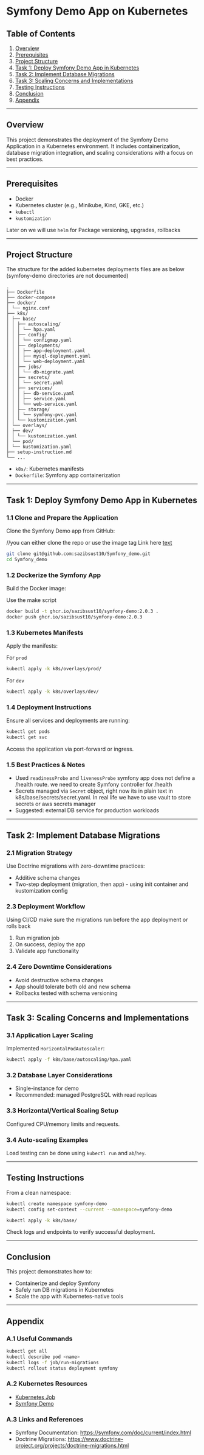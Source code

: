 
# Symfony Demo App on Kubernetes

##  Table of Contents
1. [Overview](#overview)  
2. [Prerequisites](#prerequisites)  
3. [Project Structure](#project-structure)  
4. [Task 1: Deploy Symfony Demo App in Kubernetes](#task-1-deploy-symfony-demo-app-in-kubernetes)  
5. [Task 2: Implement Database Migrations](#task-2-implement-database-migrations)  
6. [Task 3: Scaling Concerns and Implementations](#task-3-scaling-concerns-and-implementations)  
7. [Testing Instructions](#testing-instructions)   
8. [Conclusion](#conclusion)  
9. [Appendix](#appendix)  

---

##  Overview

This project demonstrates the deployment of the Symfony Demo Application in a Kubernetes environment. It includes containerization, database migration integration, and scaling considerations with a focus on best practices.

---

##  Prerequisites

- Docker
- Kubernetes cluster (e.g., Minikube, Kind, GKE, etc.)
- `kubectl`
- `kustomization` 

Later on we will use `helm` for Package versioning, upgrades, rollbacks

---

##  Project Structure

The structure for the added kubernetes deployments files are as below (symfony-demo directories are not documented)

```
.
├── Dockerfile
├── docker-compose
├── docker/
│ └── nginx.conf
├── k8s/
│ ├── base/
│ │ ├── autoscaling/
│ │ │ └── hpa.yaml
│ │ ├── config/
│ │ │ └── configmap.yaml
│ │ ├── deployments/
│ │ │ ├── app-deployment.yaml
│ │ │ ├── mysql-deployment.yaml
│ │ │ └── web-deployment.yaml
│ │ ├── jobs/
│ │ │ └── db-migrate.yaml
│ │ ├── secrets/
│ │ │ └── secret.yaml
│ │ ├── services/
│ │ │ ├── db-service.yaml
│ │ │ ├── service.yaml
│ │ │ └── web-service.yaml
│ │ ├── storage/
│ │ │ └── symfony-pvc.yaml
│ │ └── kustomization.yaml
│ └── overlays/
│ ├── dev/
│ │ └── kustomization.yaml
│ └── pod/
│ └── kustomization.yaml
├── setup-instruction.md
└── ...
```

- `k8s/`: Kubernetes manifests
- `Dockerfile`: Symfony app containerization

---

##  Task 1: Deploy Symfony Demo App in Kubernetes

### 1.1 Clone and Prepare the Application

Clone the Symfony Demo app from GitHub:

//you can either clone the repo or use the image tag Link here 
[text](https://github.com/users/sazibsust10/packages/container/package/symfony-demo)

```bash
git clone git@github.com:sazibsust10/Symfony_demo.git
cd Symfony_demo
```

### 1.2 Dockerize the Symfony App

Build the Docker image:

Use the make script
```bash
docker build -t ghcr.io/sazibsust10/symfony-demo:2.0.3 .
docker push ghcr.io/sazibsust10/symfony-demo:2.0.3
```

### 1.3 Kubernetes Manifests

Apply the manifests:

For `prod`
```bash
kubectl apply -k k8s/overlays/prod/
```
For `dev`
```bash
kubectl apply -k k8s/overlays/dev/
```

### 1.4 Deployment Instructions

Ensure all services and deployments are running:

```bash
kubectl get pods
kubectl get svc
```

Access the application via port-forward or ingress.

### 1.5 Best Practices & Notes

- Used `readinessProbe` and `livenessProbe` symfony app does not define a /health route. we need to create Symfony controller for /health
- Secrets managed via `Secret` object, right now its in plain text in k8s/base/secrets/secret.yaml. In real life we have to use vault to store secrets or aws secrets manager
- Suggested: external DB service for production workloads

---

##  Task 2: Implement Database Migrations

### 2.1 Migration Strategy

Use Doctrine migrations with zero-downtime practices:
- Additive schema changes
- Two-step deployment (migration, then app) - using init container and kustomization config

<!-- ### 2.2 Kubernetes Integration (Job/Init Container)

Migration job example:

```bash
kubectl apply -f k8s/base/jobs/db-migrate.yaml
``` -->

### 2.3 Deployment Workflow

Using CI/CD make sure the migrations run before the app deployment or rolls back
1. Run migration job
2. On success, deploy the app
3. Validate app functionality

### 2.4 Zero Downtime Considerations

- Avoid destructive schema changes
- App should tolerate both old and new schema
- Rollbacks tested with schema versioning

---

##  Task 3: Scaling Concerns and Implementations

### 3.1 Application Layer Scaling

Implemented `HorizontalPodAutoscaler`:

```bash
kubectl apply -f k8s/base/autoscaling/hpa.yaml
```

### 3.2 Database Layer Considerations

- Single-instance for demo
- Recommended: managed PostgreSQL with read replicas

### 3.3 Horizontal/Vertical Scaling Setup

Configured CPU/memory limits and requests.

### 3.4 Auto-scaling Examples

Load testing can be done using `kubectl run` and `ab`/`hey`.

---

##  Testing Instructions

From a clean namespace:

```bash
kubectl create namespace symfony-demo
kubectl config set-context --current --namespace=symfony-demo

kubectl apply -k k8s/base/
```

Check logs and endpoints to verify successful deployment.

---


##  Conclusion

This project demonstrates how to:
- Containerize and deploy Symfony
- Safely run DB migrations in Kubernetes
- Scale the app with Kubernetes-native tools

---

##  Appendix

### A.1 Useful Commands

```bash
kubectl get all
kubectl describe pod <name>
kubectl logs -f job/run-migrations
kubectl rollout status deployment symfony
```

### A.2 Kubernetes Resources

- [Kubernetes Job](https://kubernetes.io/docs/concepts/workloads/controllers/job/)
- [Symfony Demo](https://github.com/symfony/demo)

### A.3 Links and References

- Symfony Documentation: https://symfony.com/doc/current/index.html
- Doctrine Migrations: https://www.doctrine-project.org/projects/doctrine-migrations.html
